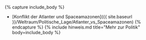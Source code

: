 {% capture include_body %}

- [Konflikt der Atlanter und Spaceamazonen]({{ site.baseurl }}/Weltraum/Politische_Lage/Atlanter_vs_Spaceamazonen)
{% endcapture %}
{% include hinweis.md title="Mehr zur Politik" body=include_body %}
